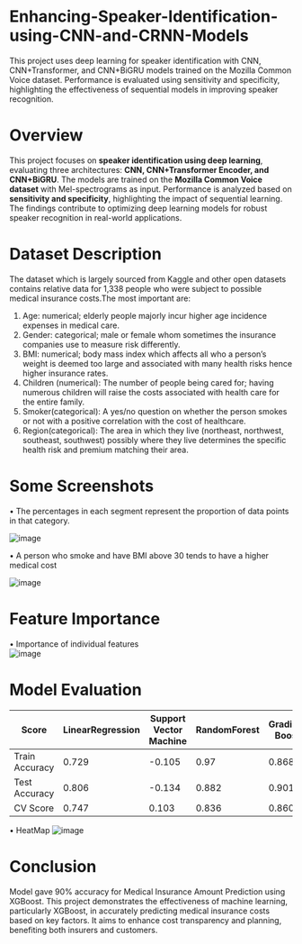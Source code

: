 # Enhancing-Speaker-Identification-using-CNN-and-CRNN-Models
This project uses deep learning for speaker identification with CNN, CNN+Transformer, and CNN+BiGRU models trained on the Mozilla Common Voice dataset. Performance is evaluated using sensitivity and specificity, highlighting the effectiveness of sequential models in improving speaker recognition.
# Overview
This project focuses on **speaker identification using deep learning**, evaluating three architectures: **CNN, CNN+Transformer Encoder, and CNN+BiGRU**. The models are trained on the **Mozilla Common Voice dataset** with Mel-spectrograms as input. Performance is analyzed based on **sensitivity and specificity**, highlighting the impact of sequential learning. The findings contribute to optimizing deep learning models for robust speaker recognition in real-world applications.
# Dataset Description
The dataset which is largely sourced from Kaggle and other open datasets contains relative data for 1,338 people who were subject to possible medical insurance costs.The most important are: 
1. Age: numerical; elderly people majorly incur higher age incidence expenses in medical care. 
2. Gender: categorical; male or female whom sometimes the insurance companies use to measure risk differently. 
3. BMI: numerical; body mass index which affects all who a person’s weight is deemed too large and associated with many health risks hence higher insurance rates. 
4. Children (numerical): The number of people being cared for; having numerous children will raise the costs associated with health care for the entire family. 
5. Smoker(categorical): A yes/no question on whether the person smokes or not with a positive correlation with the cost of healthcare. 
6. Region(categorical): The area in which they live (northeast, northwest, southeast, southwest) possibly where they live determines the specific health risk and premium matching their area.
# Some Screenshots

• The percentages in each segment represent the proportion of data points in that category. <br>

![image](Outputs/photo_2025-02-27_16-25-44.jpg)

• A person who smoke and have BMI above 30 tends to have a higher medical cost <br>

![image](Outputs/photo_2025-02-27_16-25-30.jpg)


# Feature Importance

• Importance of individual features <br>
![image](Outputs/photo_2025-02-27_16-40-59.jpg)




# Model Evaluation



| Score | LinearRegression | Support Vector Machine | RandomForest | Gradient Boost| XGBoost|
| ----------- | ----------- | ----------- | ----------- | ----------- | ----------- |
| Train Accuracy | 0.729 | -0.105 | 0.97 | 0.868 |0.870 |
| Test Accuracy | 0.806 | -0.134 | 0.882 | 0.901 | 0.904 |
| CV Score | 0.747 | 0.103 | 0.836 | 0.860 | 0.860 |

• HeatMap
![image](Outputs/photo_2025-02-27_16-25-50.jpg)

# Conclusion
Model gave 90% accuracy for Medical Insurance Amount Prediction using XGBoost. This project demonstrates the effectiveness of machine learning, particularly XGBoost, in accurately predicting medical insurance costs based on key factors. It aims to enhance cost transparency and planning, benefiting both insurers and customers.

